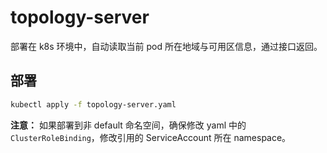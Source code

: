 # topology-server

部署在 k8s 环境中，自动读取当前 pod 所在地域与可用区信息，通过接口返回。

## 部署

```bash
kubectl apply -f topology-server.yaml
```

**注意：** 如果部署到非 default 命名空间，确保修改 yaml 中的 `ClusterRoleBinding`，修改引用的 ServiceAccount 所在 namespace。